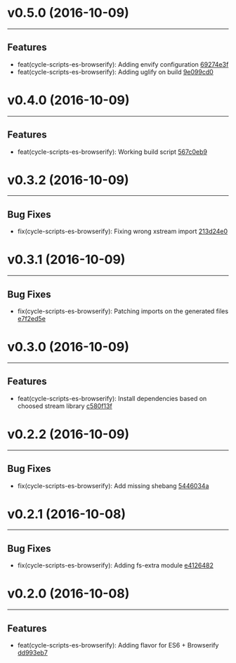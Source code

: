# v0.5.0 (2016-10-09)
---


## Features

- feat(cycle-scripts-es-browserify): Adding envify configuration [69274e3f](https://github.com/geovanisouza92/create-cycle-app/commits/69274e3fd2b7328c62ac91a1bf2c62c68936c280)
- feat(cycle-scripts-es-browserify): Adding uglify on build [9e099cd0](https://github.com/geovanisouza92/create-cycle-app/commits/9e099cd088c0a3aa3b38a4797c1f5036230842f9)


# v0.4.0 (2016-10-09)
---


## Features

- feat(cycle-scripts-es-browserify): Working build script [567c0eb9](https://github.com/geovanisouza92/create-cycle-app/commits/567c0eb979baae73712cdc8cd23f620f09e743ef)


# v0.3.2 (2016-10-09)
---


## Bug Fixes

- fix(cycle-scripts-es-browserify): Fixing wrong xstream import [213d24e0](https://github.com/geovanisouza92/create-cycle-app/commits/213d24e003c436a96093775a112bf7fc2009318d)


# v0.3.1 (2016-10-09)
---


## Bug Fixes

- fix(cycle-scripts-es-browserify): Patching imports on the generated files [e7f2ed5e](https://github.com/geovanisouza92/create-cycle-app/commits/e7f2ed5ed94e04eee196faebd4163a9431a92b0e)


# v0.3.0 (2016-10-09)
---


## Features

- feat(cycle-scripts-es-browserify): Install dependencies based on choosed stream library [c580f13f](https://github.com/geovanisouza92/create-cycle-app/commits/c580f13f8ac38aa7a48f52b690e6b55a8fe239df)


# v0.2.2 (2016-10-09)
---


## Bug Fixes

- fix(cycle-scripts-es-browserify): Add missing shebang [5446034a](https://github.com/geovanisouza92/create-cycle-app/commits/5446034aa08a4da305a137a747cba45203a3a253)


# v0.2.1 (2016-10-08)
---


## Bug Fixes

- fix(cycle-scripts-es-browserify): Adding fs-extra module [e4126482](https://github.com/geovanisouza92/create-cycle-app/commits/e41264820a0301260e82fa18b122b621acef8aa3)


# v0.2.0 (2016-10-08)
---


## Features

- feat(cycle-scripts-es-browserify): Adding flavor for ES6 + Browserify [dd993eb7](https://github.com/geovanisouza92/create-cycle-app/commits/dd993eb789191c3c2271c2c5c5f54bf0680dd1f0)



